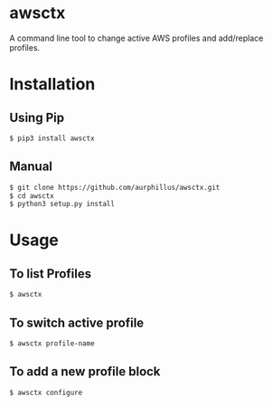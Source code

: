 # awsctx

A command line tool to change active AWS profiles and add/replace profiles.

# Installation

## Using Pip

```bash
$ pip3 install awsctx
```

## Manual 

```bash
$ git clone https://github.com/aurphillus/awsctx.git
$ cd awsctx
$ python3 setup.py install
```

# Usage

## To list Profiles
```bash
$ awsctx
```
## To switch active profile
```bash
$ awsctx profile-name
```

## To add a new profile block
```bash
$ awsctx configure
```
